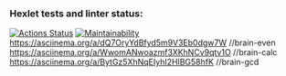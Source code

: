 ### Hexlet tests and linter status:
[![Actions Status](https://github.com/Mishakardavskiy/php-project-45/actions/workflows/hexlet-check.yml/badge.svg)](https://github.com/Mishakardavskiy/php-project-45/actions)
[![Maintainability](https://api.codeclimate.com/v1/badges/cc0e48a42d0f02a1193c/maintainability)](https://codeclimate.com/github/Mishakardavskiy/php-project-45/maintainability)
https://asciinema.org/a/dQ7OryYdBfyd5m9V3Eb0dgw7W //brain-even
https://asciinema.org/a/WwomANwoazmf3XKhNCv9qtv1O //brain-calc
https://asciinema.org/a/BytGz5XhNqEIyhI2HlBG58hfK //brain-gcd


